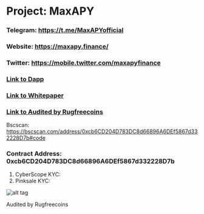 # Project: MaxAPY

### Telegram: https://t.me/MaxAPYofficial
### Website: https://maxapy.finance/
### Twitter: https://mobile.twitter.com/maxapyfinance
### [Link to Dapp](https://app.maxapy.finance/dashboard)
### [Link to Whitepaper](https://maxapy.gitbook.io/maxapy/)
### [Link to Audited by Rugfreecoins](https://github.com/Rugfreecoins/Smart-Contract-Audits/blob/main/MaxAPY%20Token%20Audit.pdf)


Bscscan: https://bscscan.com/address/0xcb6CD204D783DC8d66896A6DEf5867d332228D7b#code

### Contract Address: 0xcb6CD204D783DC8d66896A6DEf5867d332228D7b

1. CyberScope KYC:
2. Pinksale KYC:

![alt tag](https://github.com/coinscope-co/kyc/blob/main/mapy/kyc.png)



Audited by Rugfreecoins

  


